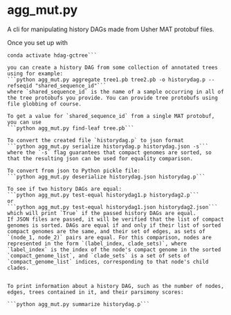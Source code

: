 agg_mut.py
==========

A cli for manipulating history DAGs made from Usher MAT protobuf files.

Once you set up with
```conda env create -f environment.yml
conda activate hdag-gctree```

you can create a history DAG from some collection of annotated trees using for example:
```python agg_mut.py aggregate tree1.pb tree2.pb -o historydag.p --refseqid "shared_sequence_id"```
where `shared_sequence_id` is the name of a sample occurring in all of the tree protobufs you provide. You can provide tree protobufs using file globbing of course.

To get a value for `shared_sequence_id` from a single MAT protobuf, you can use
```python agg_mut.py find-leaf tree.pb```

To convert the created file `historydag.p` to json format
```python agg_mut.py serialize historydag.p historydag.json -s```
where the `-s` flag guarantees that compact genomes are sorted, so that the resulting json can be used for equality comparison.

To convert from json to Python pickle file:
```python agg_mut.py deserialize historydag.json historydag.p```

To see if two history DAGs are equal:
```python agg_mut.py test-equal historydag1.p historydag2.p```
or
```python agg_mut.py test-equal historydag1.json historydag2.json```
which will print `True` if the passed history DAGs are equal.
If JSON files are passed, it will be verified that the list of compact genomes is sorted. DAGs are equal if and only if their list of sorted compact genomes are the same, and their set of edges, as sets of `(node_1, node_2)` pairs are equal. For this comparison, nodes are represented in the form `(label_index, clade_sets)`, where `label_index` is the index of the node's compact genome in the sorted `compact_genome_list`, and `clade_sets` is a set of sets of `compact_genome_list` indices, corresponding to that node's child clades.


To print information about a history DAG, such as the number of nodes, edges, trees contained in it, and their parsimony scores:

```python agg_mut.py summarize historydag.p```
